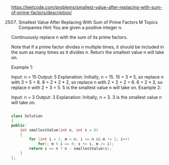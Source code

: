 https://leetcode.com/problems/smallest-value-after-replacing-with-sum-of-prime-factors/description/

2507. Smallest Value After Replacing With Sum of Prime Factors
M
Topics
Companies
Hint
You are given a positive integer n.

Continuously replace n with the sum of its prime factors.

Note that if a prime factor divides n multiple times, it should be included in the sum as many times as it divides n.
Return the smallest value n will take on.

 

Example 1:

Input: n = 15
Output: 5
Explanation: Initially, n = 15.
15 = 3 * 5, so replace n with 3 + 5 = 8.
8 = 2 * 2 * 2, so replace n with 2 + 2 + 2 = 6.
6 = 2 * 3, so replace n with 2 + 3 = 5.
5 is the smallest value n will take on.
Example 2:

Input: n = 3
Output: 3
Explanation: Initially, n = 3.
3 is the smallest value n will take on.

```cpp

class Solution 
{
public:
    int smallestValue(int n, int s = 0) 
    {
        for (int i = 2, m = n; i <= n && m != 1; i++)
            for(; m % i == 0; s += i, m /= i);
        return s == n ? n : smallestValue(s);
    }
};
```
